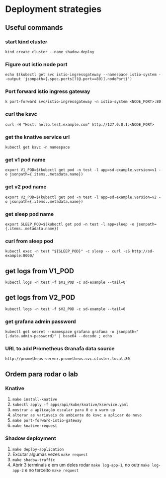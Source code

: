 # Deployment strategies

## Useful commands

### start kind cluster
`kind create cluster --name shadow-deploy`

### Figure out istio node port
`echo $(kubectl get svc istio-ingressgateway --namespace istio-system --output 'jsonpath={.spec.ports[?(@.port==80)].nodePort}')`

### Port forward istio ingress gateway

`k port-forward svc/istio-ingressgateway -n istio-system <NODE_PORT>:80`

### curl the ksvc
`curl -H "Host: hello.test.example.com" http://127.0.0.1:<NODE_PORT>`

### get the knative service url
`kubectl get ksvc -n namespace`

### get v1 pod name
`export V1_POD=$(kubectl get pod -n test -l app=sd-example,version=v1 -o jsonpath={.items..metadata.name})`

### get v2 pod name
`export V2_POD=$(kubectl get pod -n test -l app=sd-example,version=v2 -o jsonpath={.items..metadata.name})`

### get sleep pod name
`export SLEEP_POD=$(kubectl get pod -n test -l app=sleep -o jsonpath={.items..metadata.name})`

### curl from sleep pod
`kubectl exec -n test "${SLEEP_POD}" -c sleep -- curl -sS http://sd-example:8000/`

## get logs from V1_POD

`kubectl logs -n test -f $V1_POD -c sd-example --tail=0`

## get logs from V2_POD

`kubectl logs -n test -f $V2_POD -c sd-example --tail=0`

### get grafana admin password
`kubectl get secret --namespace grafana grafana -o jsonpath="{.data.admin-password}" | base64 --decode ; echo`

### URL to add Prometheus Granafa data source
`http://prometheus-server.prometheus.svc.cluster.local:80`



## Ordem para rodar o lab

### Knative

1. `make install-knative`
2. `kubectl apply -f apps/api/kube/knative/kservice.yaml`
3. `mostrar a aplicação escalar para 0 e o warm up`
4. `alterar as variaveis de ambiente do ksvc e aplicar de novo`
5. `make port-forward-istio-gateway`
6. `make knative-request`

### Shadow deployment
1. `make deploy-application`
2. Excutar algumas vezes `make request`
3. `make shadow-traffic`
4. Abrir 3 terminais e em um deles rodar `make log-app-1`, no outr `make log-app-2` e no terceito `make request`

